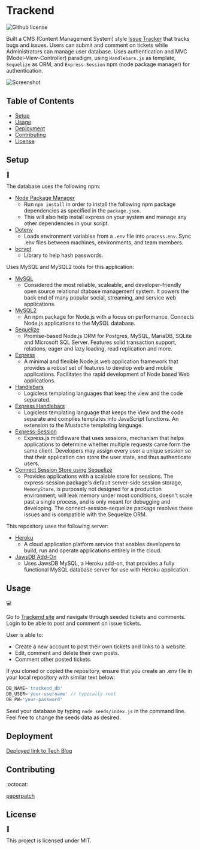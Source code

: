 # Trackend
![Github license](http://img.shields.io/badge/license-MIT-blue.svg)

Built a CMS (Content Management System) style [Issue Tracker](#) that tracks bugs and issues. Users can submit and comment on tickets while Administrators can manage user database. Uses authentication and MVC (Model-View-Controller) paradigm, using `Handlebars.js` as template, `Sequelize` as ORM, and `Express-Session` npm (node package manager) for authentication.

![Screenshot](#)

## Table of Contents

* [Setup](#setup)
* [Usage](#usage)
* [Deployment](#deployment)
* [Contributing](#contributing)
* [License](#license)

## Setup
:floppy_disk:

The database uses the following npm:
- [Node Package Manager](https://nodejs.org/en/)
  - Run `npm install` in order to install the following npm package dependencies as specified in the `package.json`.
  - This will also help install express on your system and manage any other dependencies in your script.
- [Dotenv](https://www.npmjs.com/package/dotenv)
  - Loads environment variables from a `.env` file into `process.env`. Sync .env files between machines, environments, and team members.
- [bcrypt](https://www.npmjs.com/package/bcrypt)
  - Library to help hash passwords.

Uses MySQL and MySQL2 tools for this application:

- [MySQL](https://www.mysql.com/)
  - Considered the most reliable, scaleable, and developer-friendly open source relational dtabase management system. It powers the back end of many popular social, streaming, and service web applications.
- [MySQL2](https://www.npmjs.com/package/mysql2)
  - An npm package for Node.js with a focus on performance. Connects Node.js applications to the MySQL database.
- [Sequelize](https://sequelize.org/)
  - Promise-based Node.js ORM for Postgres, MySQL, MariaDB, SQLite and Microsoft SQL Server. Features solid transaction support, relations, eager and lazy loading, read replication and more.
- [Express](https://www.npmjs.com/package/express)
  - A minimal and flexible Node.js web application framework that provides a robust set of features to develop web and mobile applications. Facilitates the rapid development of Node based Web applications.
- [Handlebars](https://www.npmjs.com/package/handlebars)
  - Logicless templating languages that keep the view and the code separated.
- [Express Handlebars](https://www.npmjs.com/package/express-handlebars)
  - Logicless templating language that keeps the View and the code separate and compiles templates into JavaScript functions. An extension to the Mustache templating language.
- [Express-Session](https://www.npmjs.com/package/express-session)
  - Express.js middleware that uses sessions, mechanism that helps applications to determine whether multiple requests came form the same client. Developers may assign every user a unique session so that their application can store the user state, and thus authenticate users.
- [Connect Session Store using Sequelize](https://www.npmjs.com/package/connect-session-sequelize)
  - Provides applications with a scalable store for sessions. The express-session package's default server-side session storage, `MemoryStore`, is purposely not designed for a production environment, will leak memory under most conditions, doesn't scale past a single process, and is only meant for debugging and developing. The connect-session-sequelize package resolves these issues and is compatible with the Sequelize ORM.

This repository uses the following server:

- [Heroku](https://heroku.com/)
  - A cloud application platform service that enables developers to build, run and operate applications entirely in the cloud.
- [JawsDB Add-On](https://elements.heroku.com/addons/jawsdb)
  - Uses JawsDB MySQL, a Heroku add-on, that provides a fully functional MySQL database server for use with Heroku application.

## Usage

:computer:

Go to [Trackend site](#) and navigate through seeded tickets and comments. Login to be able to post and comment on issue tickets.

User is able to:
- Create a new account to post their own tickets and links to a website.
- Edit, comment and delete their own posts.
- Comment other posted tickets.

If you cloned or copied the repository, ensure that you create an .env file in your local repository with similar text below:
```js
DB_NAME='trackend_db'
DB_USER='your-username' // typically root
DB_PW='your-password'
```

Seed your database by typing `node seeds/index.js` in the command line. Feel free to change the seeds data as desired.

## Deployment

[Deployed link to Tech Blog](https://salty-eyrie-03206.herokuapp.com/)

## Contributing

:octocat:

[paperpatch](https://github.com/paperpatch)

## License

:receipt:

This project is licensed under MIT.